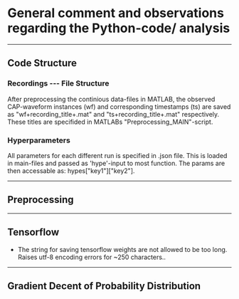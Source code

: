 # General comment and observations regarding the Python-code/ analysis
---
## Code Structure

### Recordings --- File Structure
After preprocessing the continious data-files in MATLAB, the observed CAP-waveform instances (wf) and corresponding timestamps (ts) are saved as "wf+recording_title+.mat" and "ts+recording_title+.mat" respectively. These titles are specifided in MATLABs "Preprocessing_MAIN"-script.

### Hyperparameters
All parameters for each different run is specified in .json file. This is loaded in  main-files and passed as 'hype'-input to most function. The params are then accessable as:
hypes["key1"]["key2"].


---
## Preprocessing

---
## Tensorflow
* The string for saving tensorflow weights are not allowed to be too long. Raises utf-8 encoding errors for ~250 characters..


---
## Gradient Decent of Probability Distribution




